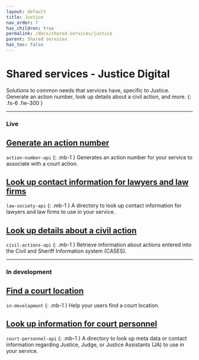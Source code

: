 ```yaml
---
layout: default
title: Justice
nav_order: 7
has_children: true
permalink: /docs/shared-services/justice
parent: Shared services
has_toc: false
---
```


# Shared services - Justice Digital

Solutions to common needs that services have, specific to Justice. Generate an action number, look up details about a civil action, and more.
{: .fs-6 .fw-300 }

---

### Live
## [Generate an action number](https://twjeffery.github.io/DIO-test-2/docs/shared-service/Justice/generate-an-action-number/)
`action-number-api`
{: .mb-1 }
Generates an action number for your service to associate with a court action.

## [Look up contact information for lawyers and law firms](https://twjeffery.github.io/DIO-test-2/docs/shared-service/Justice/look-up-contact-information-for-lawyers-and-law-firms/)
`law-society-api`
{: .mb-1 }
A directory to look up contact information for lawyers and law firms to use in your service.

## [Look up details about a civil action](https://twjeffery.github.io/DIO-test-2/docs/shared-service/Justice/look-up-details-about-a-civil-action/)
`civil-actions-api`
{: .mb-1 }
Retrieve information about actions entered into the Civil and Sheriff Information system (CASES).
<br>

---

### In development
## [Find a court location](https://twjeffery.github.io/DIO-test-2/docs/shared-service/Justice/find-a-court-location/)
`in-development`
{: .mb-1 }
Help your users find a court location.

## [Look up information for court personnel](https://twjeffery.github.io/DIO-test-2/docs/shared-service/Justice/justice-ja-shared-directory/)
`court-personnel-api`
{: .mb-1 }
A directory to look up meta data or contact information regarding Justice, Judge, or Justice Assistants (JA) to use in your service.
